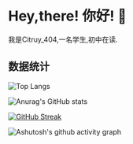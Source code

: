 # Hey,there! 你好! :wave:

我是Citruy_404,一名学生,初中在读.

## 数据统计
![Top Langs](https://github-readme-stats.vercel.app/api/top-langs/?username=zzyh1145&theme=dark&locale=cn)

![Anurag's GitHub stats](https://github-readme-stats.vercel.app/api?username=zzyh1145&show_icons=true&theme=dark&locale=cn&icon_color=FFFFFF) 

[![GitHub Streak](https://streak-stats.demolab.com?user=zzyh1145&theme=dark&hide_border=false%C2%A0%E9%94%99%E8%AF%AF%E7%9A%84&locale=zh_Hans&date_format=%5BY%20%5DM%20j)](https://git.io/streak-stats)

![Ashutosh's github activity graph](https://github-readme-activity-graph.vercel.app/graph?username=zzyh1145&theme=high-contrast)
